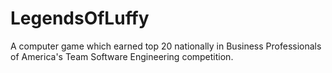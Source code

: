 # LegendsOfLuffy

A computer game which earned top 20 nationally in Business Professionals of America's Team Software Engineering competition.
